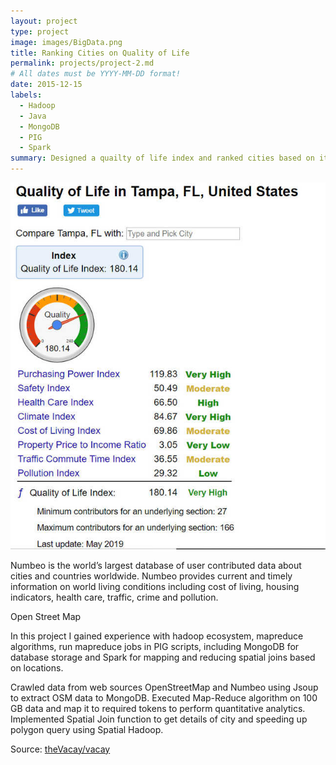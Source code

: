 ```yaml
---
layout: project
type: project
image: images/BigData.png
title: Ranking Cities on Quality of Life
permalink: projects/project-2.md
# All dates must be YYYY-MM-DD format!
date: 2015-12-15
labels:
  - Hadoop
  - Java
  - MongoDB
  - PIG
  - Spark
summary: Designed a quailty of life index and ranked cities based on it.
---
```


<img class="ui medium right floated rounded image" src="../images/numbeno.jpg">

Numbeo is the world’s largest database of user contributed data about cities and countries worldwide. Numbeo provides current and timely information on world living conditions including cost of living, housing indicators, health care, traffic, crime and pollution.

Open Street Map 

In this project I gained experience with hadoop ecosystem, mapreduce algorithms, run mapreduce jobs in PIG scripts, including MongoDB for database storage and Spark for mapping and reducing spatial joins based on locations. 

Crawled data from web sources OpenStreetMap and Numbeo using Jsoup to extract OSM data to MongoDB. Executed Map-Reduce algorithm on 100 GB data and map it to required tokens to perform quantitative analytics. Implemented Spatial Join function to get details of city and speeding up polygon query using Spatial Hadoop.

 
Source: <a href="https://github.com/johailsherieff/ranking"><i class="large github icon"></i>theVacay/vacay</a>
